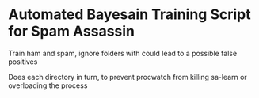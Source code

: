Automated Bayesain Training Script for Spam Assassin
===========================
Train ham and spam, ignore folders with could lead to a possible false positives

Does each directory in turn, to prevent procwatch from killing sa-learn or overloading the process
